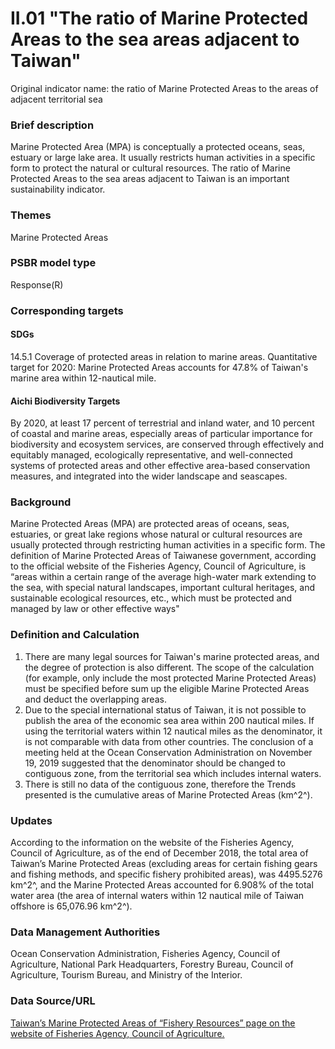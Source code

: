 # II.01 "The ratio of Marine Protected Areas to the sea areas adjacent to Taiwan"
Original indicator name: the ratio of Marine Protected Areas to the areas of adjacent territorial sea

<script type="text/javascript" src="http://cdn.mathjax.org/mathjax/latest/MathJax.js?config=TeX-AMS-MML_HTMLorMML"></script>

### Brief description
Marine Protected Area (MPA) is conceptually a protected oceans, seas, estuary or large lake area. It usually restricts human activities in a specific form to protect the natural or cultural resources. The ratio of Marine Protected Areas to the sea areas adjacent to Taiwan is an important sustainability indicator.
### Themes
Marine Protected Areas
### PSBR model type
Response(R)
### Corresponding targets
#### SDGs
14.5.1 Coverage of protected areas in relation to marine areas. Quantitative target for 2020: Marine Protected Areas accounts for 47.8% of Taiwan's marine area within 12-nautical mile.
#### Aichi Biodiversity Targets
By 2020, at least 17 percent of terrestrial and inland water, and 10 percent of coastal and marine areas, especially areas of particular importance for biodiversity and ecosystem services, are conserved through effectively and equitably managed, ecologically representative, and well-connected systems of protected areas and other effective area-based conservation measures, and integrated into the wider landscape and seascapes.
### Background
Marine Protected Areas (MPA) are protected areas of oceans, seas, estuaries, or great lake regions whose natural or cultural resources are usually protected through restricting human activities in a specific form. The definition of Marine Protected Areas of Taiwanese government, according to the official website of the Fisheries Agency, Council of Agriculture, is “areas within a certain range of the average high-water mark extending to the sea, with special natural landscapes, important cultural heritages, and sustainable ecological resources, etc., which must be protected and managed by law or other effective ways"
### Definition and Calculation
1. There are many legal sources for Taiwan's marine protected areas, and the degree of protection is also different. The scope of the calculation (for example, only include the most protected Marine Protected Areas) must be specified before sum up the eligible Marine Protected Areas and deduct the overlapping areas.
2. Due to the special international status of Taiwan, it is not possible to publish the area of the economic sea area within 200 nautical miles. If using the territorial waters within 12 nautical miles as the denominator, it is not comparable with data from other countries. The conclusion of a meeting held at the Ocean Conservation Administration on November 19, 2019 suggested that the denominator should be changed to contiguous zone, from the territorial sea which includes internal waters.
3. There is still no data of the contiguous zone, therefore the Trends presented is the cumulative areas of Marine Protected Areas (km^2^).
### Updates
According to the information on the website of the Fisheries Agency, Council of Agriculture, as of the end of December 2018, the total area of Taiwan’s Marine Protected Areas (excluding areas for certain fishing gears and fishing methods, and specific fishery prohibited areas), was 4495.5276 km^2^, and the Marine Protected Areas accounted for 6.908% of the total water area (the area of internal waters within 12 nautical mile of Taiwan offshore is 65,076.96 km^2^).
### Data Management Authorities
Ocean Conservation Administration, Fisheries Agency, Council of Agriculture, National Park Headquarters, Forestry Bureau, Council of Agriculture, Tourism Bureau, and Ministry of the Interior.
### Data Source/URL
[Taiwan’s Marine Protected Areas of “Fishery Resources” page on the website of Fisheries Agency, Council of Agriculture.](https://www.fa.gov.tw/cht/TaiwanOceansProtectionAreas/content.aspx?id=1&chk=2001739d-d4cd-4ded-bf92-d570912baf08)
